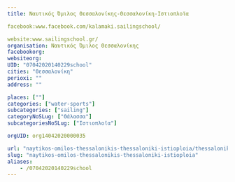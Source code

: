 ```yaml
---
title: Ναυτικός Όμιλος Θεσσαλονίκης-Θεσσαλονίκη-Ιστιοπλοϊα

facebook:www.facebook.com/kalamaki.sailingschool/

website:www.sailingschool.gr/
organisation: Ναυτικός Όμιλος Θεσσαλονίκης
facebookorg:
websiteorg:
UID: "07042020140229school"
cities: "Θεσσαλονίκη"
perioxi: ""
address: ""

places: [""]
categories: ["water-sports"]
subcategories: ["sailing"]
categoryNoSLug: ["Θάλασσα"]
subcategoriesNoSLug: ["Ιστιοπλοϊα"]

orgUID: org14042020000035

url: "naytikos-omilos-thessalonikis-thessaloniki-istioploia/thessaloniki//"
slug: "naytikos-omilos-thessalonikis-thessaloniki-istioploia"
aliases:
    - /07042020140229school
---
```





